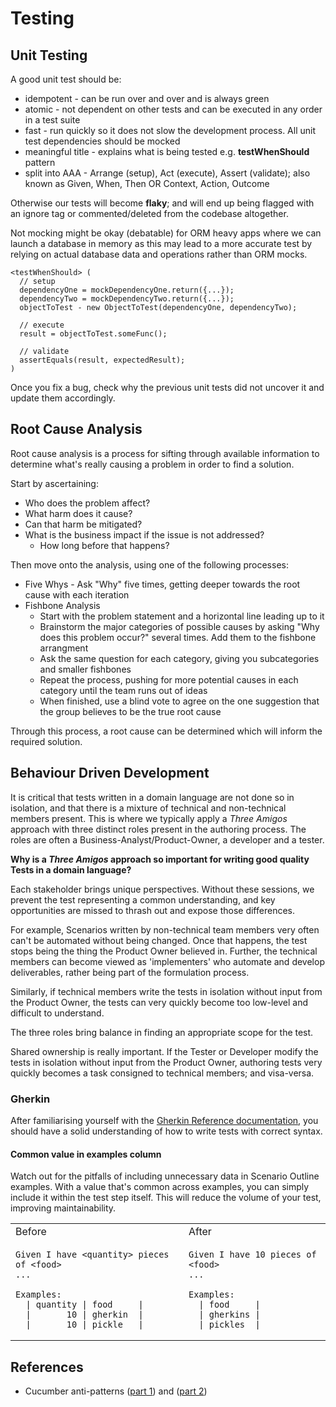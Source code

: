 # Testing

## Unit Testing

A good unit test should be:

- idempotent - can be run over and over and is always green
- atomic - not dependent on other tests and can be executed in any order in a test suite
- fast - run quickly so it does not slow the development process. All unit test dependencies should be mocked
- meaningful title - explains what is being tested e.g. **testWhenShould** pattern
- split into AAA - Arrange (setup), Act (execute), Assert (validate); also known as Given, When, Then OR Context, Action, Outcome

Otherwise our tests will become **flaky**; and will end up being flagged with an ignore tag or commented/deleted from the codebase altogether.

Not mocking might be okay (debatable) for ORM heavy apps where we can launch a database in memory as this may lead to a more accurate test by relying on actual database data and operations rather than ORM mocks.

```
<testWhenShould> (
  // setup
  dependencyOne = mockDependencyOne.return({...});
  dependencyTwo = mockDependencyTwo.return({...});
  objectToTest - new ObjectToTest(dependencyOne, dependencyTwo);

  // execute
  result = objectToTest.someFunc();

  // validate
  assertEquals(result, expectedResult);
)
```

Once you fix a bug, check why the previous unit tests did not uncover it and update them accordingly.

## Root Cause Analysis

Root cause analysis is a process for sifting through available information to determine what's really causing a problem in order to find a solution.

Start by ascertaining:

- Who does the problem affect?
- What harm does it cause?
- Can that harm be mitigated?
- What is the business impact if the issue is not addressed?
  - How long before that happens?

Then move onto the analysis, using one of the following processes:

- Five Whys - Ask "Why" five times, getting deeper towards the root cause with each iteration
- Fishbone Analysis
  - Start with the problem statement and a horizontal line leading up to it
  - Brainstorm the major categories of possible causes by asking "Why does this problem occur?" several times. Add them to the fishbone arrangment
  - Ask the same question for each category, giving you subcategories and smaller fishbones
  - Repeat the process, pushing for more potential causes in each category until the team runs out of ideas
  - When finished, use a blind vote to agree on the one suggestion that the group believes to be the true root cause

Through this process, a root cause can be determined which will inform the required solution.

## Behaviour Driven Development

It is critical that tests written in a domain language are not done so in isolation, and that there is a mixture of technical and non-technical members present. This is where we typically apply a _Three Amigos_ approach with three distinct roles present in the authoring process. The roles are often a Business-Analyst/Product-Owner, a developer and a tester.

**Why is a _Three Amigos_ approach so important for writing good quality Tests in a domain language?**

Each stakeholder brings unique perspectives. Without these sessions, we prevent the test representing a common understanding, and key opportunities are missed to thrash out and expose those differences.

For example, Scenarios written by non-technical team members very often can't be automated without being changed. Once that happens, the test stops being the thing the Product Owner believed in. Further, the technical members can become viewed as 'implementers' who automate and develop deliverables, rather being part of the formulation process.

Similarly, if technical members write the tests in isolation without input from the Product Owner, the tests can very quickly become too low-level and difficult to understand.

The three roles bring balance in finding an appropriate scope for the test.

Shared ownership is really important. If the Tester or Developer modify the tests in isolation without input from the Product Owner, authoring tests very quickly becomes a task consigned to technical members; and visa-versa.

### Gherkin

After familiarising yourself with the [Gherkin Reference documentation](https://cucumber.io/docs/gherkin/reference/), you should have a solid understanding of how to write tests with correct syntax.

#### Common value in examples column

Watch out for the pitfalls of including unnecessary data in Scenario Outline examples. With a value that's common across examples, you can simply include it within the test step itself. This will reduce the volume of your test, improving maintainability.

<table>
<tr>
<td>
Before
</td>
<td>
After
</td>
</tr>
<tr>
<td>

```gherkin
Given I have <quantity> pieces of <food>
...

Examples:
  | quantity | food     |
  |       10 | gherkin  |
  |       10 | pickle   |
```

</td>
<td>

```gherkin
Given I have 10 pieces of <food>
...

Examples:
  | food     |
  | gherkins |
  | pickles  |
```

</td>
</tr>
</table>

## References

- Cucumber anti-patterns ([part 1](https://cucumber.io/blog/bdd/cucumber-antipatterns-part-one/)) and ([part 2](https://cucumber.io/blog/bdd/cucumber-anti-patterns-part-two/))
